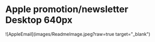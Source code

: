 # Apple promotion/newsletter Desktop 640px
![AppleEmail](images/ReadmeImage.jpeg?raw=true target="_blank")
